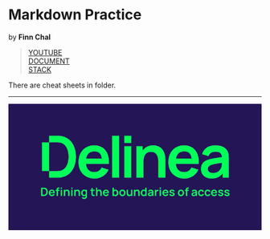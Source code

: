 # Markdown Practice
by **Finn Chal**

>[YOUTUBE](https://www.youtube.com/watch?v=_PPWWRV6gbA)  
>[DOCUMENT](https://codewithsusan.com/notes/install-mysql-mariadb)  
>[STACK](https://stackoverflow.com/questions/21664091/mariadb-not-allowing-remote-connections)

There are cheat sheets in folder.

***

![Delinea Logo](Delinea\PIC\Delinea.png)


